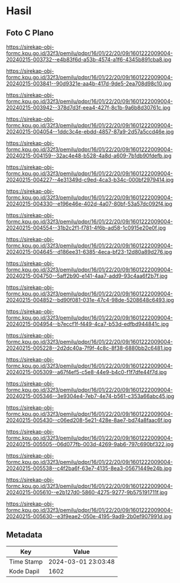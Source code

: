 # Hasil

## Foto C Plano

https://sirekap-obj-formc.kpu.go.id/32f3/pemilu/pdpr/16/01/22/20/09/1601222009004-20240215-003732--e4b83f6d-a53b-4574-a1f6-4345b891cba8.jpg

https://sirekap-obj-formc.kpu.go.id/32f3/pemilu/pdpr/16/01/22/20/09/1601222009004-20240215-003841--90d9321e-aa4b-417d-9de5-2ea708d98c10.jpg

https://sirekap-obj-formc.kpu.go.id/32f3/pemilu/pdpr/16/01/22/20/09/1601222009004-20240215-003942--378d7d3f-eea4-427f-8c1b-9a6b8d30761c.jpg

https://sirekap-obj-formc.kpu.go.id/32f3/pemilu/pdpr/16/01/22/20/09/1601222009004-20240215-004054--1ddc3c4e-ebdd-4857-87a9-2d57a5ccd46e.jpg

https://sirekap-obj-formc.kpu.go.id/32f3/pemilu/pdpr/16/01/22/20/09/1601222009004-20240215-004159--32ac4e48-b528-4a8d-a609-7b1db90fdefb.jpg

https://sirekap-obj-formc.kpu.go.id/32f3/pemilu/pdpr/16/01/22/20/09/1601222009004-20240215-004227--4e31349d-c9ed-4ca3-b34c-000bf2979414.jpg

https://sirekap-obj-formc.kpu.go.id/32f3/pemilu/pdpr/16/01/22/20/09/1601222009004-20240215-004330--e196e46e-402d-4a07-80bf-53a57dc092f4.jpg

https://sirekap-obj-formc.kpu.go.id/32f3/pemilu/pdpr/16/01/22/20/09/1601222009004-20240215-004554--31b2c2f1-f781-4f6b-ad58-1c0915e20e0f.jpg

https://sirekap-obj-formc.kpu.go.id/32f3/pemilu/pdpr/16/01/22/20/09/1601222009004-20240215-004645--d186ee31-6385-4eca-bf23-12d80a89d276.jpg

https://sirekap-obj-formc.kpu.go.id/32f3/pemilu/pdpr/16/01/22/20/09/1601222009004-20240215-004750--5aff2b90-e141-4aa7-add9-93c4aa6f2b7f.jpg

https://sirekap-obj-formc.kpu.go.id/32f3/pemilu/pdpr/16/01/22/20/09/1601222009004-20240215-004852--bd90f081-031e-47c4-98de-5208648c6493.jpg

https://sirekap-obj-formc.kpu.go.id/32f3/pemilu/pdpr/16/01/22/20/09/1601222009004-20240215-004954--b7eccf1f-f449-4ca7-b53d-edfbd944841c.jpg

https://sirekap-obj-formc.kpu.go.id/32f3/pemilu/pdpr/16/01/22/20/09/1601222009004-20240215-005228--2d2dc40a-7f9f-4c8c-8f38-6880bb2c6481.jpg

https://sirekap-obj-formc.kpu.go.id/32f3/pemilu/pdpr/16/01/22/20/09/1601222009004-20240215-005309--a67f4ef5-c5e8-44e9-b4c0-f1f7dfe44f7d.jpg

https://sirekap-obj-formc.kpu.go.id/32f3/pemilu/pdpr/16/01/22/20/09/1601222009004-20240215-005346--3e9304e4-7eb7-4e74-b561-c353a66abc45.jpg

https://sirekap-obj-formc.kpu.go.id/32f3/pemilu/pdpr/16/01/22/20/09/1601222009004-20240215-005430--c06ed208-5e21-428e-8ae7-bd74a8faac6f.jpg

https://sirekap-obj-formc.kpu.go.id/32f3/pemilu/pdpr/16/01/22/20/09/1601222009004-20240215-005505--06d077fb-003d-4269-9ab6-797c690bf322.jpg

https://sirekap-obj-formc.kpu.go.id/32f3/pemilu/pdpr/16/01/22/20/09/1601222009004-20240215-005538--c4f2ba6f-63e7-4135-8ea3-05671449e24b.jpg

https://sirekap-obj-formc.kpu.go.id/32f3/pemilu/pdpr/16/01/22/20/09/1601222009004-20240215-005610--e2b127d0-5860-4275-9277-9b575191711f.jpg

https://sirekap-obj-formc.kpu.go.id/32f3/pemilu/pdpr/16/01/22/20/09/1601222009004-20240215-005630--e3f9eae2-050e-4195-9ad9-2b0ef907991d.jpg


## Metadata

| Key        | Value               |
| ---------- | ------------------- |
| Time Stamp | 2024-03-01 23:03:48 |
| Kode Dapil | 1602                |



